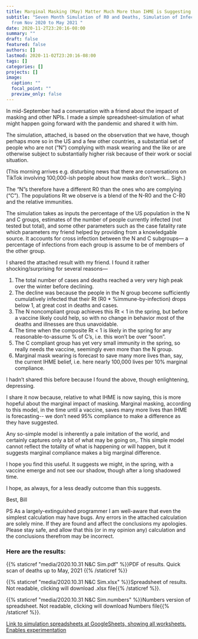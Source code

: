 ```yaml
---
title: Marginal Masking (May) Matter Much More than IHME is Suggesting
subtitle: "Seven Month Simulation of R0 and Deaths, Simulation of Infections
  from Nov 2020 to May 2021 "
date: 2020-11-2T23:20:16-08:00
summary: ""
draft: false
featured: false
authors: []
lastmod: 2020-11-02T23:20:16-08:00
tags: []
categories: []
projects: []
image:
  caption: ""
  focal_point: ""
  preview_only: false
---
```

In mid-September had a conversation with a friend about the impact of masking and other NPIs.
I made a simple spreadsheet-simulation of what might happen going forward with the pandemic and shared it with him.

The simulation, attached, is based on the observation that we have, though perhaps more so in the US and a few other countries, a substantial set of people who are not (“N”) complying with mask wearing and the like or are otherwise subject to substantially higher risk because of their work or social situation.

(This morning arrives e.g. disturbing news that there are conversations on TikTok involving 100,000-ish people about how masks don’t work… Sigh.)

The “N”s therefore have a different R0 than the ones who are complying (“C”). The populations Rt we observe is a blend of the N-R0 and the C-R0 and the relative immunities.

The simulation takes as inputs the percentage of the US population in the N and C groups, estimates of the number of people currently infected (not tested but total), and some other parameters such as the case fatality rate which parameters my friend helped by providing from a knowledgable source. It accounts for cross infection between the N and C subgroups— a percentage of infections from each group is assume to be of members of the other group.

I shared the attached result with my friend. I found it rather shocking/surprising for several reasons—

1. The total number of cases and deaths reached a very very high peak over the winter before declining.
2. The decline was because the people in the N group become sufficiently cumulatively infected that their Rt (R0 * %immune-by-infection) drops below 1, at great cost in deaths and cases.
3. The N noncompliant group achieves this Rt < 1 in the spring, but before a vaccine likely could help, so with no change in behavior most of the deaths and illnesses are thus unavoidable.
4. The time when the composite Rt < 1 is likely in the spring for any reasonable-to-assume % of C’s, i.e. this won’t be over “soon”.
5. The C compliant group has yet very small immunity in the spring, so really needs the vaccine, seemingly even more than the N group.
6. Marginal mask wearing is forecast to save many more lives than, say, the current IHME belief, i.e. here nearly 100,000 lives per 10% marginal compliance.

I hadn’t shared this before because I found the above, though enlightening, depressing.


I share it now because, relative to what IHME is now saying, this is more hopeful about the marginal impact of masking. Marginal masking, according to this model, in the time until a vaccine, saves many more lives than IHME is forecasting-- we don’t need 95% compliance to make a difference as they have suggested.

Any so-simple model is inherently a pale imitation of the world, and certainly captures only a bit of what may be going on,. This simple model cannot reflect the totality of what is happening or will happen, but it suggests marginal compliance makes a big marginal difference.

I hope you find this useful. It suggests we might, in the spring, with a vaccine emerge and not see our shadow, though after a long shadowed time.

I hope, as always, for a less deadly outcome than this suggests.

Best, Bill

PS As a largely-extinguished programmer I am well-aware that even the simplest calculation may have bugs. Any errors in the attached calculation are solely mine. If they are found and affect the conclusions my apologies. Please stay safe, and allow that this (or in my opinion any) calculation and the conclusions therefrom may be incorrect.

### Here are the results:

{{% staticref "media/2020.10.31 N&C Sim.pdf" %}}PDF of results. Quick scan of deaths up to May, 2021 {{% /staticref %}}

{{% staticref "media/2020.10.31 N&C Sim.xlsx" %}}Spreadsheet of results. Not readable, clicking will download .xlsx file{{% /staticref %}}.

{{% staticref "media/2020.10.31 N&C Sim.numbers" %}}Numbers version of spreadsheet. Not readable, clicking will download Numbers file{{% /staticref %}}.

[Link to simulation spreadsheets at GoogleSheets, showing all worksheets. Enables experimentation](https://docs.google.com/spreadsheets/d/1kmVfCwjZ5s_153_m6hIRoi71KHPnq_gG/edit#gid=349880428)